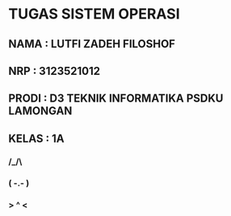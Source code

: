 # TUGAS SISTEM OPERASI
## NAMA : LUTFI ZADEH FILOSHOF
## NRP : 3123521012
## PRODI : D3 TEKNIK INFORMATIKA PSDKU LAMONGAN
## KELAS : 1A

###  /\_/\
### ( -.- )
###  > ^ <
